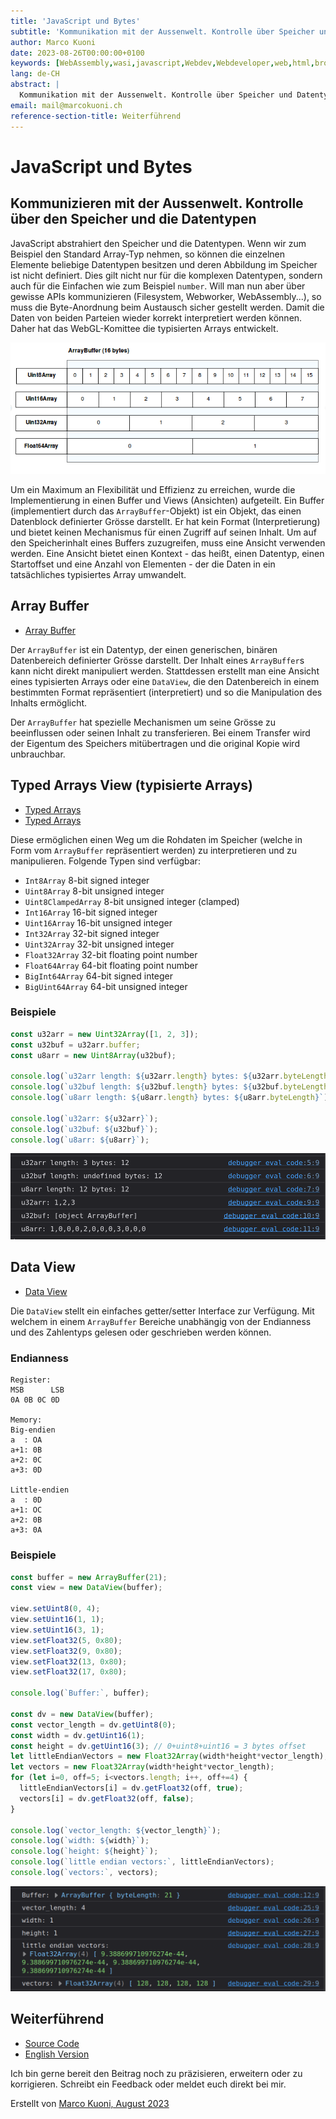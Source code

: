 ```yaml
---
title: 'JavaScript und Bytes'
subtitle: 'Kommunikation mit der Aussenwelt. Kontrolle über Speicher und Datentypen haben.'
author: Marco Kuoni
date: 2023-08-26T00:00:00+0100
keywords: [WebAssembly,wasi,javascript,Webdev,Webdeveloper,web,html,browser,webapp,webapplication,webapplications,programming,coding,software,technology]
lang: de-CH
abstract: |
  Kommunikation mit der Aussenwelt. Kontrolle über Speicher und Datentypen haben.
email: mail@marcokuoni.ch
reference-section-title: Weiterführend
---
```



# JavaScript und Bytes
## Kommunizieren mit der Aussenwelt. Kontrolle über den Speicher und die Datentypen
JavaScript abstrahiert den Speicher und die Datentypen. Wenn wir zum Beispiel den Standard Array-Typ nehmen, so können die einzelnen Elemente beliebige Datentypen besitzen und deren Abbildung im Speicher ist nicht definiert. Dies gilt nicht nur für die komplexen Datentypen, sondern auch für die Einfachen wie zum Beispiel `number`. Will man nun aber über gewisse APIs kommunizieren (Filesystem, Webworker, WebAssembly...),  so muss die Byte-Anordnung beim Austausch sicher gestellt werden. Damit die Daten von beiden Parteien wieder korrekt interpretiert werden können. Daher hat das WebGL-Komittee die typisierten Arrays entwickelt.

![Array Buffer von mozilla.org](array_buffer.png)

Um ein Maximum an Flexibilität und Effizienz zu erreichen, wurde die Implementierung in einen Buffer und Views (Ansichten) aufgeteilt.
Ein Buffer (implementiert durch das `ArrayBuffer`-Objekt) ist ein Objekt, das einen Datenblock definierter Grösse darstellt. Er hat kein Format (Interpretierung) und bietet keinen Mechanismus für einen Zugriff auf seinen Inhalt.
Um auf den Speicherinhalt eines Buffers zuzugreifen, muss eine Ansicht verwenden werden. Eine Ansicht bietet einen Kontext - das heißt, einen Datentyp, einen Startoffset und eine Anzahl von Elementen - der die Daten in ein tatsächliches typisiertes Array umwandelt.

## Array Buffer
* [Array Buffer](https://developer.mozilla.org/en-US/docs/Web/JavaScript/Reference/Global_Objects/ArrayBuffer)

Der `ArrayBuffer` ist ein Datentyp, der einen generischen, binären Datenbereich definierter Grösse darstellt. Der Inhalt eines `ArrayBuffer`s kann nicht direkt manipuliert werden. Stattdessen erstellt man eine Ansicht eines typisierten Arrays oder eine `DataView`, die den Datenbereich in einem bestimmten Format repräsentiert (interpretiert) und so die Manipulation des Inhalts ermöglicht.

Der `ArrayBuffer` hat spezielle Mechanismen um seine Grösse zu beeinflussen oder seinen Inhalt zu transferieren. Bei einem Transfer wird der Eigentum des Speichers mitübertragen und die original Kopie wird unbrauchbar.

## Typed Arrays View (typisierte Arrays)
* [Typed Arrays](https://developer.mozilla.org/en-US/docs/Web/JavaScript/Reference/Global_Objects/TypedArray)
* [Typed Arrays](https://developer.mozilla.org/en-US/docs/Web/JavaScript/Guide/Typed_arrays)

Diese ermöglichen einen Weg um die Rohdaten im Speicher (welche in Form vom `ArrayBuffer` repräsentiert werden) zu interpretieren und zu manipulieren.
Folgende Typen sind verfügbar:
* `Int8Array` 8-bit signed integer
* `Uint8Array` 8-bit unsigned integer
* `Uint8ClampedArray` 8-bit unsigned integer (clamped)
* `Int16Array` 16-bit signed integer
* `Uint16Array` 16-bit unsigned integer
* `Int32Array` 32-bit signed integer
* `Uint32Array` 32-bit unsigned integer
* `Float32Array` 32-bit floating point number
* `Float64Array` 64-bit floating point number
* `BigInt64Array` 64-bit signed integer
* `BigUint64Array` 64-bit unsigned integer

### Beispiele
```javascript
const u32arr = new Uint32Array([1, 2, 3]);
const u32buf = u32arr.buffer;
const u8arr = new Uint8Array(u32buf);

console.log(`u32arr length: ${u32arr.length} bytes: ${u32arr.byteLength}`);
console.log(`u32buf length: ${u32buf.length} bytes: ${u32buf.byteLength}`);
console.log(`u8arr length: ${u8arr.length} bytes: ${u8arr.byteLength}`);

console.log(`u32arr: ${u32arr}`);
console.log(`u32buf: ${u32buf}`);
console.log(`u8arr: ${u8arr}`);
```

![Console log von Typed Array](console_log_typed_arrays.png)

## Data View
* [Data View](https://developer.mozilla.org/en-US/docs/Web/JavaScript/Reference/Global_Objects/DataView)

Die `DataView` stellt ein einfaches getter/setter Interface zur Verfügung. Mit welchem in einem `ArrayBuffer` Bereiche unabhängig von der Endianness und des Zahlentyps gelesen oder geschrieben werden können.

  ### Endianness
  ```
  Register:
  MSB      LSB
  0A 0B 0C 0D

  Memory:
  Big-endien
  a  : OA
  a+1: 0B
  a+2: 0C
  a+3: 0D

  Little-endien
  a  : 0D
  a+1: OC
  a+2: 0B
  a+3: 0A
  ```

  ### Beispiele
  ```javascript
  const buffer = new ArrayBuffer(21);
  const view = new DataView(buffer);

  view.setUint8(0, 4);
  view.setUint16(1, 1);
  view.setUint16(3, 1);
  view.setFloat32(5, 0x80);
  view.setFloat32(9, 0x80);
  view.setFloat32(13, 0x80);
  view.setFloat32(17, 0x80);

  console.log(`Buffer:`, buffer);

  const dv = new DataView(buffer);
  const vector_length = dv.getUint8(0);
  const width = dv.getUint16(1);
  const height = dv.getUint16(3); // 0+uint8+uint16 = 3 bytes offset
  let littleEndianVectors = new Float32Array(width*height*vector_length);
  let vectors = new Float32Array(width*height*vector_length);
  for (let i=0, off=5; i<vectors.length; i++, off+=4) {
    littleEndianVectors[i] = dv.getFloat32(off, true);
    vectors[i] = dv.getFloat32(off, false);
  }

  console.log(`vector_length: ${vector_length}`);
  console.log(`width: ${width}`);
  console.log(`height: ${height}`);
  console.log(`little endian vectors:`, littleEndianVectors);
  console.log(`vectors:`, vectors);
  ```

  ![Console log von DataView](console_log_data_view.png)

## Weiterführend
* [Source Code](https://github.com/marcokuoni/public_doc/tree/main/essays/3_javascript_and_bytes)
* [English Version](https://github.com/marcokuoni/public_doc/tree/main/essays/3_javascript_and_bytes/README.md)

Ich bin gerne bereit den Beitrag noch zu präzisieren, erweitern oder zu korrigieren. Schreibt ein Feedback oder meldet euch direkt bei mir.

Erstellt von [Marco Kuoni, August 2023](https://marcokuoni.ch)
